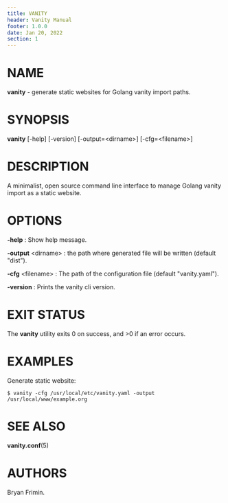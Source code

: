 ```yaml
---
title: VANITY
header: Vanity Manual
footer: 1.0.0
date: Jan 20, 2022
section: 1
---
```

# NAME
**vanity** - generate static websites for Golang vanity import paths.

# SYNOPSIS
**vanity** [-help] [-version] [-output=\<dirname\>] [-cfg=\<filename\>]

# DESCRIPTION

A minimalist, open source command line interface to manage Golang
vanity import as a static website.

# OPTIONS
**-help**
: Show help message.

**-output** \<dirname\>
: the path where generated file will be written (default "dist").

**-cfg** \<filename\>
: The path of the configuration file (default "vanity.yaml").

**-version**
: Prints the vanity cli version.

# EXIT STATUS
The **vanity** utility exits 0 on success, and >0 if an error occurs.

# EXAMPLES
Generate static website:

    $ vanity -cfg /usr/local/etc/vanity.yaml -output /usr/local/www/example.org

# SEE ALSO
**vanity.conf**(5)

# AUTHORS
Bryan Frimin.
